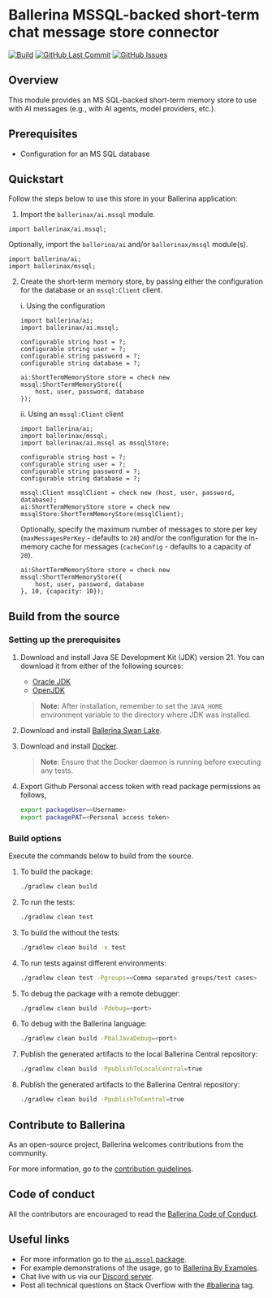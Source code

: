 # Ballerina MSSQL-backed short-term chat message store connector

[![Build](https://github.com/ballerina-platform/module-ballerinax-ai.mssql/actions/workflows/ci.yml/badge.svg)](https://github.com/ballerina-platform/module-ballerinax-ai.mssql/actions/workflows/ci.yml)
[![GitHub Last Commit](https://img.shields.io/github/last-commit/ballerina-platform/module-ballerinax-ai.mssql.svg)](https://github.com/ballerina-platform/module-ballerinax-ai.mssql/commits/master)
[![GitHub Issues](https://img.shields.io/github/issues/ballerina-platform/ballerina-library/module/ai.mssql.svg?label=Open%20Issues)](https://github.com/ballerina-platform/ballerina-library/labels/module%ai.mssql)

## Overview

This module provides an MS SQL-backed short-term memory store to use with AI messages (e.g., with AI agents, model providers, etc.).

## Prerequisites

- Configuration for an MS SQL database

## Quickstart

Follow the steps below to use this store in your Ballerina application:

1. Import the `ballerinax/ai.mssql` module.

```ballerina
import ballerinax/ai.mssql;
```

Optionally, import the `ballerina/ai` and/or `ballerinax/mssql` module(s).

```ballerina
import ballerina/ai;
import ballerinax/mssql;
```

2. Create the short-term memory store, by passing either the configuration for the database or an `mssql:Client` client.

    i. Using the configuration 

    ```ballerina
    import ballerina/ai;
    import ballerinax/ai.mssql;

    configurable string host = ?;
    configurable string user = ?;
    configurable string password = ?;
    configurable string database = ?;

    ai:ShortTermMemoryStore store = check new mssql:ShortTermMemoryStore({
        host, user, password, database
    });
    ```

    ii. Using an `mssql:Client` client

    ```ballerina
    import ballerina/ai;
    import ballerinax/mssql;
    import ballerinax/ai.mssql as mssqlStore;

    configurable string host = ?;
    configurable string user = ?;
    configurable string password = ?;
    configurable string database = ?;

    mssql:Client mssqlClient = check new (host, user, password, database);   
    ai:ShortTermMemoryStore store = check new mssqlStore:ShortTermMemoryStore(mssqlClient);
    ```

    Optionally, specify the maximum number of messages to store per key (`maxMessagesPerKey` - defaults to `20`) and/or the configuration for the in-memory cache for messages (`cacheConfig` - defaults to a capacity of `20`).

    ```ballerina
    ai:ShortTermMemoryStore store = check new mssql:ShortTermMemoryStore({
        host, user, password, database
    }, 10, {capacity: 10});
    ```

## Build from the source

### Setting up the prerequisites

1. Download and install Java SE Development Kit (JDK) version 21. You can download it from either of the following sources:

    * [Oracle JDK](https://www.oracle.com/java/technologies/downloads/)
    * [OpenJDK](https://adoptium.net/)

   > **Note:** After installation, remember to set the `JAVA_HOME` environment variable to the directory where JDK was installed.

2. Download and install [Ballerina Swan Lake](https://ballerina.io/).

3. Download and install [Docker](https://www.docker.com/get-started).

   > **Note**: Ensure that the Docker daemon is running before executing any tests.

4. Export Github Personal access token with read package permissions as follows,

    ```bash
    export packageUser=<Username>
    export packagePAT=<Personal access token>
    ```

### Build options

Execute the commands below to build from the source.

1. To build the package:

   ```bash
   ./gradlew clean build
   ```

2. To run the tests:

   ```bash
   ./gradlew clean test
   ```

3. To build the without the tests:

   ```bash
   ./gradlew clean build -x test
   ```

4. To run tests against different environments:

   ```bash
   ./gradlew clean test -Pgroups=<Comma separated groups/test cases>
   ```

5. To debug the package with a remote debugger:

   ```bash
   ./gradlew clean build -Pdebug=<port>
   ```

6. To debug with the Ballerina language:

   ```bash
   ./gradlew clean build -PbalJavaDebug=<port>
   ```

7. Publish the generated artifacts to the local Ballerina Central repository:

    ```bash
    ./gradlew clean build -PpublishToLocalCentral=true
    ```

8. Publish the generated artifacts to the Ballerina Central repository:

   ```bash
   ./gradlew clean build -PpublishToCentral=true
   ```

## Contribute to Ballerina

As an open-source project, Ballerina welcomes contributions from the community.

For more information, go to the [contribution guidelines](https://github.com/ballerina-platform/ballerina-lang/blob/master/CONTRIBUTING.md).

## Code of conduct

All the contributors are encouraged to read the [Ballerina Code of Conduct](https://ballerina.io/code-of-conduct).

## Useful links

* For more information go to the [`ai.mssql` package](https://central.ballerina.io/ballerinax/ai.mssql/latest).
* For example demonstrations of the usage, go to [Ballerina By Examples](https://ballerina.io/learn/by-example/).
* Chat live with us via our [Discord server](https://discord.gg/ballerinalang).
* Post all technical questions on Stack Overflow with the [#ballerina](https://stackoverflow.com/questions/tagged/ballerina) tag.

